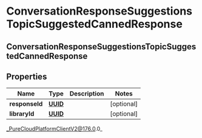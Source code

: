 # ConversationResponseSuggestionsTopicSuggestedCannedResponse

## ConversationResponseSuggestionsTopicSuggestedCannedResponse

## Properties

|Name | Type | Description | Notes|
|------------ | ------------- | ------------- | -------------|
| **responseId** | [**UUID**](UUID) |  | [optional] |
| **libraryId** | [**UUID**](UUID) |  | [optional] |



_PureCloudPlatformClientV2@176.0.0_
